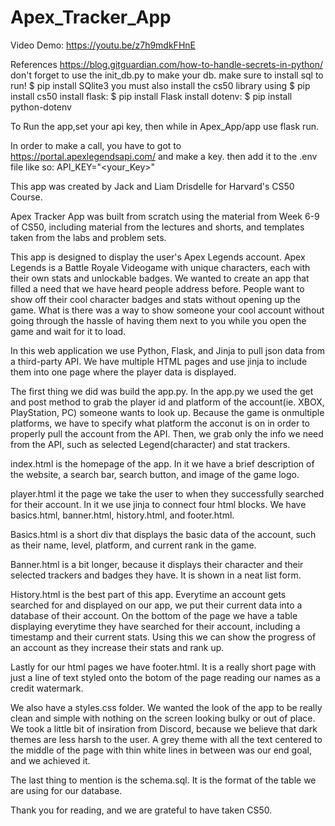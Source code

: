 # Apex_Tracker_App
Video Demo:  <https://youtu.be/z7h9mdkFHnE>

References
<https://blog.gitguardian.com/how-to-handle-secrets-in-python/>
don't forget to use the init_db.py to make your db.
make sure to install sql to run!
$ pip install SQlite3
you must also install the cs50 library using 
$ pip install cs50
install flask:
$ pip install Flask
install dotenv:
$ pip install python-dotenv

To Run the app,set your api key, then while in Apex_App/app use flask run.

In order to make a call, you have to got to https://portal.apexlegendsapi.com/ and make a key. then add it to the .env file like so: API_KEY="<your_Key>"

This app was created by Jack and Liam Drisdelle for Harvard's CS50 Course.

Apex Tracker App was built from scratch using the material from Week 6-9 of CS50, including material from the lectures and shorts, and templates taken from the labs and problem sets. 

This app is designed to display the user's Apex Legends account. Apex Legends is a Battle Royale Videogame with unique characters, each with their own stats and unlockable badges. We wanted to create an app that filled a need that we have heard people address before. People want to show off their cool character badges and stats without opening up the game. What is there was a way to show someone your cool account without going through the hassle of having them next to you while you open the game and wait for it to load. 

In this web application we use Python, Flask, and Jinja to pull json data from a third-party API. We have multiple HTML pages and use jinja to include them into one page where the player data is displayed. 

The first thing we did was build the app.py. In the app.py we used the get and post method to grab the player id and platform of the account(ie. XBOX, PlayStation, PC) someone wants to look up. Because the game is onmultiple platforms, we have to specify what platform the acconut is on in order to properly pull the account from the API. Then, we grab only the info we need from the API, such as selected Legend(character) and stat trackers. 

index.html is the homepage of the app. In it we have a brief description of the website, a search bar, search button, and image of the game logo. 

player.html it the page we take the user to when they successfully searched for their account. In it we use jinja to connect four html blocks. We have basics.html, banner.html, history.html, and footer.html.

Basics.html is a short div that displays the basic data of the account, such as their name, level, platform, and current rank in the game. 

Banner.html is a bit longer, because it displays their character and their selected trackers and badges they have. It is shown in a neat list form. 

History.html is the best part of this app. Everytime an account gets searched for and displayed on our app, we put their current data into a database of their account. On the bottom of the page we have a table displaying everytime they have searched for their account, including a timestamp and their current stats. Using this we can show the progress of an account as they increase their stats and rank up. 

Lastly for our html pages we have footer.html. It is a really short page with just a line of text styled onto the botom of the page reading our names as a credit watermark.

We also have a styles.css folder. We wanted the look of the app to be really clean and simple with nothing on the screen looking bulky or out of place. We took a little bit of insiration from Discord, because we believe that dark themes are less harsh to the user. A grey theme with all the text centered to the middle of the page with thin white lines in between was our end goal, and we achieved it. 

The last thing to mention is the schema.sql. It is the format of the table we are using for our database.

Thank you for reading, and we are grateful to have taken CS50.